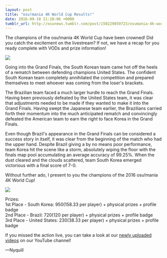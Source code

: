 ```yaml
---
layout: post
title: "osu!mania 4K World Cup Results!"
date: 2016-09-10 21:28:06 +0000
tumblr_url: http://osunews.tumblr.com/post/150229859723/osumania-4k-world-cup-results
---
```


The champions of the osu!mania 4K World Cup have been crowned! Did you catch the excitement on the livestream? If not, we have a recap for you ready complete with VODs and prize information!

![](https://puu.sh/pJ9Ml/8d6f0d1b51.png)

Going into the Grand Finals, the South Korean team came hot off the heels of a rematch between defending champions United States. The confident South Korean team completely annihilated the competition and prepared themselves to meet whoever was coming from the loser's brackets.

The Brazilian team faced a much larger hurdle to reach the Grand Finals. Having been previously defeated by the United States team, it was clear that adjustments needed to be made if they wanted to make it into the Grand Finals. Having swept the Japanese team earlier, the Brazilians carried forth their momentum into the much anticipated rematch and convincingly defeated the American team to earn the right to face Korea in the Grand Finals.

Even though Brazil's appearance in the Grand Finals can be considered a success story in itself, it was clear from the beginning of the match who had the upper hand. Despite Brazil giving a by no means poor performance, team Korea hit the scene like a storm, absolutely wiping the floor with the finals map pool accumulating an average accuracy of 99.25%. When the dust cleared and the clouds scattered, team South Korea emerged victorious with a final score of 7-0.

Without further ado, I present to you the champions of the 2016 osu!mania 4K World Cup!

![](https://puu.sh/r6myE/7e1fb4087b.png)

Prizes:  
1st Place - South Korea: $950 ($158.33 per player) + physical prizes + profile badge  
2nd Place - Brazil: $720 ($120 per player) + physical prizes + profile badge  
3rd Place - United States: $230 ($38.33 per player) + physical prizes + profile badge

If you missed the action live, you can take a look at our [newly uploaded videos](https://www.youtube.com/channel/UC04QGgpwL5b53HbMCi4TB7A) on our YouTube channel!

—Nyquill
